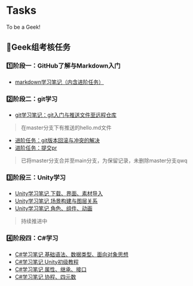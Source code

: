 # Tasks
To be a Geek!
## 📒Geek组考核任务
### 1️⃣阶段一：GitHub了解与Markdown入门
* [markdown学习笔记（内含进阶任务）](https://github.com/Geek-Zstar/Tasks/blob/main/markdown%E5%AD%A6%E4%B9%A0%E7%AC%94%E8%AE%B0.md)
### 2️⃣阶段二：git学习
* [git学习笔记：git入门与推送文件至远程仓库](https://github.com/Geek-Zstar/Tasks/blob/main/git%E5%AD%A6%E4%B9%A0%E7%AC%94%E8%AE%B0.md)
> 在master分支下有推送的hello.md文件
* [进阶任务：git版本回滚与冲突的解决](https://github.com/Geek-Zstar/Tasks/blob/main/git%E7%89%88%E6%9C%AC%E5%9B%9E%E6%BB%9A%E4%B8%8E%E5%86%B2%E7%AA%81%E7%9A%84%E8%A7%A3%E5%86%B3.md)
* [进阶任务：提交pr](https://github.com/ntgeek/2022-Geek/pulls)
> 已将master分支合并至main分支，为保留记录，未删除master分支qwq
### 3️⃣阶段三：Unity学习
* [Unity学习笔记 下载、界面、素材导入](https://github.com/Geek-Zstar/Tasks/blob/main/Unity%E5%AD%A6%E4%B9%A0%E7%AC%94%E8%AE%B0%20%E4%B8%8B%E8%BD%BD%E3%80%81%E7%95%8C%E9%9D%A2%E3%80%81%E7%B4%A0%E6%9D%90%E5%AF%BC%E5%85%A5.md)
* [Unity学习笔记 场景构建与图层关系](https://github.com/Geek-Zstar/Tasks/blob/main/Unity%E5%AD%A6%E4%B9%A0%E7%AC%94%E8%AE%B0%20%E5%9C%BA%E6%99%AF%E6%9E%84%E5%BB%BA%E4%B8%8E%E5%9B%BE%E5%B1%82%E5%85%B3%E7%B3%BB.md)
* [Unity学习笔记 角色、组件、动画](https://github.com/Geek-Zstar/Tasks/blob/main/Unity%E5%AD%A6%E4%B9%A0%E7%AC%94%E8%AE%B0%20%E8%A7%92%E8%89%B2%E3%80%81%E7%BB%84%E4%BB%B6%E3%80%81%E5%8A%A8%E7%94%BB.md)
> 持续推进中
### 4️⃣阶段四：C#学习
* [C#学习笔记 基础语法、数据类型、面向对象思想](https://github.com/Geek-Zstar/Tasks/blob/main/C%23%E5%AD%A6%E4%B9%A0%E7%AC%94%E8%AE%B0%20%E5%9F%BA%E7%A1%80%E8%AF%AD%E6%B3%95%E3%80%81%E6%95%B0%E6%8D%AE%E7%B1%BB%E5%9E%8B%E3%80%81%E9%9D%A2%E5%90%91%E5%AF%B9%E8%B1%A1%E6%80%9D%E6%83%B3.md)
* [C#学习笔记 Unity初级教程](https://github.com/Geek-Zstar/Tasks/blob/main/C%23%E5%AD%A6%E4%B9%A0%E7%AC%94%E8%AE%B0%20Unity%E5%88%9D%E7%BA%A7%E6%95%99%E7%A8%8B.md)
* [C#学习笔记 属性、继承、接口](https://github.com/Geek-Zstar/Tasks/blob/main/C%23%E5%AD%A6%E4%B9%A0%E7%AC%94%E8%AE%B0%20%E5%B1%9E%E6%80%A7%E3%80%81%E7%BB%A7%E6%89%BF%E3%80%81%E6%8E%A5%E5%8F%A3.md)
* [C#学习笔记 协程、四元数](https://github.com/Geek-Zstar/Tasks/blob/main/C%23%E5%AD%A6%E4%B9%A0%E7%AC%94%E8%AE%B0%20%E5%8D%8F%E7%A8%8B%E3%80%81%E5%9B%9B%E5%85%83%E6%95%B0.md)
